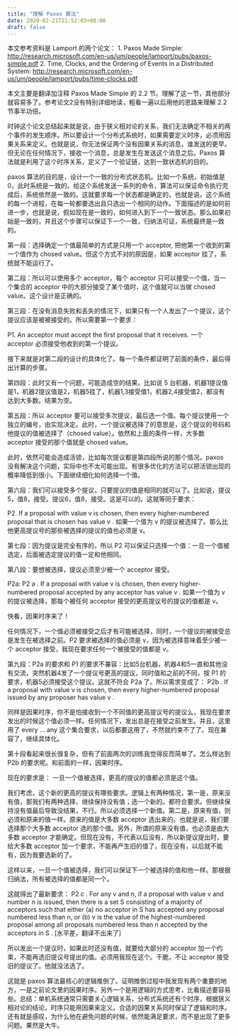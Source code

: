```yaml
---
title: "理解 Paxos 算法"
date: 2020-02-21T21:52:03+08:00
draft: false 
---
```


本文参考资料是 Lamport 的两个论文：
    1. Paxos Made Simple: http://research.microsoft.com/en-us/um/people/lamport/pubs/paxos-simple.pdf
    2. Time, Clocks, and the Ordering of Events in a Distributed System: http://research.microsoft.com/en-us/um/people/lamport/pubs/time-clocks.pdf

本文主要是翻译加注释 Paxos Made Simple 的 2.2 节。理解了这一节，其他部分就容易多了。参考论文2没有特别详细地读，粗看一遍以后用他的思路来理解 2.2 节事半功倍。

时钟这个论文总结起来就是说，由于狭义相对论的关系，我们无法确定不相关的两个事件的发生顺序。所以要设计一个分布式系统时，如果需要定义时序，必须用因果关系来定义。也就是说，你无法保证两个没有因果关系的消息，谁发送的更早。但无论在任何情况下，接收一个消息，总是发生在发送这个消息之后。Paxos 算法就是利用了这个时序关系，定义了一个验证链，达到一致状态机的目的。

paxos 算法的目的是，设计一个一致的分布式状态机。比如一个系统，初始值是0，此时系统是一致的。给这个系统发送一系列的命令，算法可以保证命令执行完成后，系统依然是一致的。这就要求每一个状态都是确定的，也就是说，这个系统的每一个进程，在每一轮都要选出且只选出一个相同的动作。下面描述的是如何前进一步，也就是说，假如现在是一致的，如何进入到下一个一致状态。那么如果初始是一致的，并且这个步骤可以保证下一个一致，归纳法可证，系统最终是一致的。

第一段：选择确定一个值最简单的方式是只用一个 acceptor, 把他第一个收到的第一个值作为 chosed value。但这个方式不对的原因是，如果 acceptor 挂了，系统就不能运行了。

第二段：所以可以使用多个 acceptor，每个 acceptor 只可以接受一个值，当一个集合的 acceptor 中的大部分接受了某个值时，这个值就可以当做 chosed value。这个设计是正确的。

第三段：在没有消息失败和丢失的情况下，如果只有一个人发出了一个提议，这个提议应该是被被接受的。所以需要第一个要求：

P1. An acceptor must accept the first proposal that it receives.
一个 acceptor 必须接受他收到的第一个提议。

接下来就是对第二段的设计的具体化了。每一个条件都证明了前面的条件，最后得出计算的步骤。

第四段：此时又有一个问题，可能造成空的结果。比如说 5 台机器，机器1提议值是1，机器2提议值是2，机器5挂了，机器1,3接受值1，机器2,4接受值2，都没有达到大多数。结果为空。

第五段：所以 acceptor 要可以接受多次提议，最后选一个值。每个提议使用一个独立的编号，由实现决定。此时，一个提议被选择了的意思是，这个提议的号码和他提议的值被选择了（chosed value）。依然和上面的条件一样，大多数 acceptor 接受的那个值就是 chosed value。

此时，依然可能会造成活锁，比如每次提议都是第四段所说的那个情况。paxos 没有解决这个问题，实际中也不太可能出现。有很多优化的方法可以把活锁出现的概率降低到很小。下面继续细化如何选择一个值。

第六段：我们可以接受多个提议，只要提议的值是相同的就可以了。比如说，提议5，值8，接受。提议6，值8，接受。这是可以的。这就等同于要求：

P2. If a proposal with value v is chosen, then every higher-numbered proposal that is chosen has value v .
如果一个值为 v 的提议被选择了。那么比他更高提议号的那些被选择的提议的值也必须是 v。

第七段：因为提议是完全有序的，所以 P2 可以保证只选择一个值：一旦一个值被选定，后面被选定提议的值一定和他相同。

第八段：要想被选择，提议必须至少被一个 acceptor 接受。

P2a: P2 a . If a proposal with value v is chosen, then every higher-numbered proposal accepted by any acceptor has value v .
    如果一个值为 v 的提议被选择，那每个被任何 acceptor 接受的更高提议号的提议的值都是 v。

快看，因果时序来了！

任何情况下，一个值必须被接受之后才有可能被选择，同时，一个提议的被接受总是发生在被选择之前。P2 要求被选择的值必须是 v，因为被选择意味着至少被一个 acceptor 接受，我现在要求任何一个被接受的值都是 v。

第九段：P2a 的要求和 P1 的要求不兼容：比如5台机器，机器4和5一直和其他没有交流，突然机器4发了一个提议号更高的提议，同时值和之前的不同，按 P1 的要求，机器5必须接受这个提议。这就不符合 P2a 了。所以需求变成了：
P2b . If a proposal with value v is chosen, then every higher-numbered proposal issued by any proposer has value v .

同样是因果时序，你不是怕接收到一个不同值的更高提议号的提议么，我现在要求发出的时候这个值必须一样。任何情况下，发出总是在接受之前发生。并且，这里用了 every ... any 这个集合要求，以后都要这用了，不然就约束不了了。现在兼容了，继续具体化。

第十段看起来很长很复杂，但有了前面两次的训练我觉得反而简单了。怎么样达到 P2b 的要求呢。和前面的一样，因果时序。
 
现在的要求是：
一旦一个值被选择，更高的提议的值都必须是这个值。

我们考虑，这个新的更高的提议有哪些要求。逻辑上有两种情况，第一是，原来没有值，那我们有两种选择，继续保持没有值；选一个新的。都符合要求。但继续保持没有值最后导致没结果，不行。所以必须选择一个新值。第二是，原来有值，则必须和原来的值一样。原来的值是大多数 acceptor 选出来的。也就是说，我们要选择那个大多数 acceptor 选的那个值。另外，所谓的原来没有值，也必须是由大多数 acceptor 才能确定。但现在没有，不代表以后没有，所以新提议提出时，要给大多数 acceptor 加一个要求，不能再产生旧的值了，现在没有，以后就不能有，因为我要选新的了。

这样以来，一旦一个值被选择，我们可以保证下一个被选择的值和他一样。那根据归纳法，所有被选择的值都是同一个。

这就得出了最新要求：
P2 c . For any v and n, if a proposal with value v and number n is issued, then there is a set S consisting of a majority of acceptors such that either (a) no acceptor in S has accepted any proposal numbered less than n, or (b) v is the value of the highest-numbered proposal among
all proposals numbered less than n accepted by the acceptors in S .
[水平差，翻译不出来了]

所以发出一个提议时，如果此时还没有值，就要给大部分的 acceptor 加一个约束，不能再选旧提议号提出的值。必须用我现在这个。干脆，不让 acceptor 接受旧的提议了。他就没法选了。

这就是 paxos 算法最核心的逻辑推倒了。证明推倒过程中我发现有两个重要的地方，一是之前论文里的因果时序。另外一个是用逻辑的方式思考，比看描述要容易些。总结：单机系统通常只需要关心逻辑关系，分布式系统还有个时序，根据狭义相对论的结论，时序只能用因果来定义。合适的因果关系同时保证了逻辑和时序。还有就是感叹，为什么他在避免问题的时候，依然能满足要求，而不是出现了更多问题。果然是大牛。
